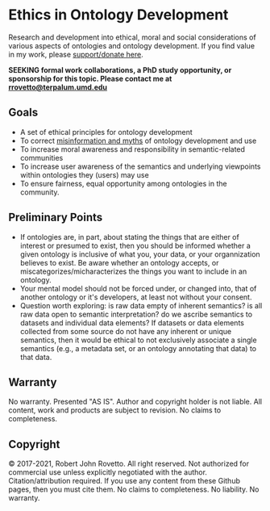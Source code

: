 # Ethics in Ontology Development
Research and development into ethical, moral and social considerations of various aspects of ontologies and ontology development. If you find value in my work, please [support/donate here](https://gogetfunding.com/knowledge-organization-services-ontology-terminology-metadata-concept-analysis/).

**SEEKING formal work collaborations, a PhD study opportunity, or sponsorship for this topic. Please contact me at rrovetto@terpalum.umd.edu** 

## Goals
- A set of ethical principles for ontology development
- To correct [misinformation and myths](https://github.com/rrovetto/Ethical-Ontology-Development/blob/master/Myths-Of-Ontology-Development.md) of ontology development and use
- To increase moral awareness and responsibility in semantic-related communities
- To increase user awareness of the semantics and underlying viewpoints within ontologies they (users) may use
- To ensure fairness, equal opportunity among ontologies in the community. 

## Preliminary Points
- If ontologies are, in part, about stating the things that are either of interest or presumed to exist, then you should be informed whether a given ontology is inclusive of what you, your data, or your organnization believes to exist. Be aware whether an ontology accepts, or miscategorizes/micharacterizes the things you want to include in an ontology. 
- Your mental model should not be forced under, or changed into, that of another ontology or it's developers, at least not without your consent.
- Question worth exploring: is raw data empty of inherent semantics? is all raw data open to semantic interpretation? do we ascribe semantics to datasets and individual data elements? If datasets or data elements collected from some source do not have any inherent or unique semantics, then it would be ethical to not exclusively associate a single semantics (e.g., a metadata set, or an ontology annotating that data) to that data. 

## Warranty
No warranty. Presented "AS IS". Author and copyright holder is not liable.
All content, work and products are subject to revision. No claims to completeness. 

## Copyright
© 2017-2021, Robert John Rovetto. All right reserved.
Not authorized for commercial use unless explicitly negotiated with the author. Citation/attribution required. If you use any content from these Github pages, then you must cite them. 
No claims to completeness. No liability. No warranty.
